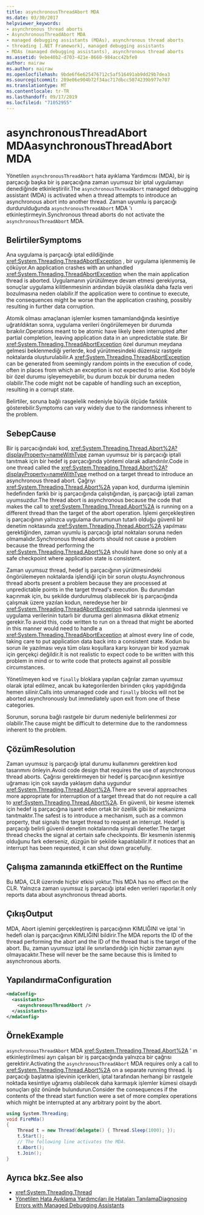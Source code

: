 ```yaml
---
title: asynchronousThreadAbort MDA
ms.date: 03/30/2017
helpviewer_keywords:
- asynchronous thread aborts
- AsynchronousThreadAbort MDA
- managed debugging assistants (MDAs), asynchronous thread aborts
- threading [.NET Framework], managed debugging assistants
- MDAs (managed debugging assistants), asynchronous thread aborts
ms.assetid: 9ebe40b2-d703-421e-8660-984acc42bfe0
author: mairaw
ms.author: mairaw
ms.openlocfilehash: 9bde6f6e625476712c5af516491ab9dd29b7dea3
ms.sourcegitcommit: 289e06e904b72f34ac717dbcc5074239b977e707
ms.translationtype: MT
ms.contentlocale: tr-TR
ms.lasthandoff: 09/17/2019
ms.locfileid: "71052955"
---
```

# <a name="asynchronousthreadabort-mda"></a><span data-ttu-id="4fe3b-102">asynchronousThreadAbort MDA</span><span class="sxs-lookup"><span data-stu-id="4fe3b-102">asynchronousThreadAbort MDA</span></span>
<span data-ttu-id="4fe3b-103">Yönetilen `asynchronousThreadAbort` hata ayıklama Yardımcısı (MDA), bir iş parçacığı başka bir iş parçacığına zaman uyumsuz bir iptal uygulamayı denediğinde etkinleştirilir.</span><span class="sxs-lookup"><span data-stu-id="4fe3b-103">The `asynchronousThreadAbort` managed debugging assistant (MDA) is activated when a thread attempts to introduce an asynchronous abort into another thread.</span></span> <span data-ttu-id="4fe3b-104">Zaman uyumlu iş parçacığı durdurulduğunda `asynchronousThreadAbort` MDA 'ı etkinleştirmeyin.</span><span class="sxs-lookup"><span data-stu-id="4fe3b-104">Synchronous thread aborts do not activate the `asynchronousThreadAbort` MDA.</span></span>

## <a name="symptoms"></a><span data-ttu-id="4fe3b-105">Belirtiler</span><span class="sxs-lookup"><span data-stu-id="4fe3b-105">Symptoms</span></span>
 <span data-ttu-id="4fe3b-106">Ana uygulama iş parçacığı iptal edildiğinde <xref:System.Threading.ThreadAbortException> , bir uygulama işlenmemiş ile çöküyor.</span><span class="sxs-lookup"><span data-stu-id="4fe3b-106">An application crashes with an unhandled <xref:System.Threading.ThreadAbortException> when the main application thread is aborted.</span></span> <span data-ttu-id="4fe3b-107">Uygulamanın yürütülmeye devam etmesi gerekiyorsa, sonuçlar uygulama kilitlenmesinin ardından büyük olasılıkla daha fazla veri bozulmasına neden olabilir.</span><span class="sxs-lookup"><span data-stu-id="4fe3b-107">If the application were to continue to execute, the consequences might be worse than the application crashing, possibly resulting in further data corruption.</span></span>

 <span data-ttu-id="4fe3b-108">Atomik olması amaçlanan işlemler kısmen tamamlandığında kesintiye uğratıldıktan sonra, uygulama verileri öngörülemeyen bir durumda bırakılır.</span><span class="sxs-lookup"><span data-stu-id="4fe3b-108">Operations meant to be atomic have likely been interrupted after partial completion, leaving application data in an unpredictable state.</span></span> <span data-ttu-id="4fe3b-109">Bir <xref:System.Threading.ThreadAbortException> özel durumun meydana gelmesi beklenmediği yerlerde, kod yürütmesindeki düzensiz rastgele noktalarda oluşturulabilir.</span><span class="sxs-lookup"><span data-stu-id="4fe3b-109">A <xref:System.Threading.ThreadAbortException> can be generated from seemingly random points in the execution of code, often in places from which an exception is not expected to arise.</span></span> <span data-ttu-id="4fe3b-110">Kod böyle bir özel durumu işleyemeyebilir, bu durum bozuk bir duruma neden olabilir.</span><span class="sxs-lookup"><span data-stu-id="4fe3b-110">The code might not be capable of handling such an exception, resulting in a corrupt state.</span></span>

 <span data-ttu-id="4fe3b-111">Belirtiler, soruna bağlı rasgelelik nedeniyle büyük ölçüde farklılık gösterebilir.</span><span class="sxs-lookup"><span data-stu-id="4fe3b-111">Symptoms can vary widely due to the randomness inherent to the problem.</span></span>

## <a name="cause"></a><span data-ttu-id="4fe3b-112">Sebep</span><span class="sxs-lookup"><span data-stu-id="4fe3b-112">Cause</span></span>
 <span data-ttu-id="4fe3b-113">Bir iş parçacığındaki kod, <xref:System.Threading.Thread.Abort%2A?displayProperty=nameWithType> zaman uyumsuz bir iş parçacığı iptali tanıtmak için bir hedef iş parçacığında yöntemi olarak adlandırılır.</span><span class="sxs-lookup"><span data-stu-id="4fe3b-113">Code in one thread called the <xref:System.Threading.Thread.Abort%2A?displayProperty=nameWithType> method on a target thread to introduce an asynchronous thread abort.</span></span> <span data-ttu-id="4fe3b-114">Çağrıyı <xref:System.Threading.Thread.Abort%2A> yapan kod, durdurma işleminin hedefinden farklı bir iş parçacığında çalıştığından, iş parçacığı iptali zaman uyumsuzdur.</span><span class="sxs-lookup"><span data-stu-id="4fe3b-114">The thread abort is asynchronous because the code that makes the call to <xref:System.Threading.Thread.Abort%2A> is running on a different thread than the target of the abort operation.</span></span> <span data-ttu-id="4fe3b-115">İşlemi gerçekleştiren iş parçacığının yalnızca uygulama durumunun tutarlı olduğu güvenli bir denetim noktasında <xref:System.Threading.Thread.Abort%2A> yapılması gerektiğinden, zaman uyumlu iş parçacığı iptal noktaları soruna neden olmamalıdır.</span><span class="sxs-lookup"><span data-stu-id="4fe3b-115">Synchronous thread aborts should not cause a problem because the thread performing the <xref:System.Threading.Thread.Abort%2A> should have done so only at a safe checkpoint where application state is consistent.</span></span>

 <span data-ttu-id="4fe3b-116">Zaman uyumsuz thread, hedef iş parçacığının yürütmesindeki öngörülemeyen noktalarda işlendiği için bir sorun oluştu.</span><span class="sxs-lookup"><span data-stu-id="4fe3b-116">Asynchronous thread aborts present a problem because they are processed at unpredictable points in the target thread's execution.</span></span> <span data-ttu-id="4fe3b-117">Bu durumdan kaçınmak için, bu şekilde durdurulmuş olabilecek bir iş parçacığında çalışmak üzere yazılan kodun, neredeyse her bir <xref:System.Threading.ThreadAbortException> kod satırında işlenmesi ve uygulama verilerinin tutarlı bir duruma geri alınmasına dikkat etmeniz gerekir.</span><span class="sxs-lookup"><span data-stu-id="4fe3b-117">To avoid this, code written to run on a thread that might be aborted in this manner would need to handle a <xref:System.Threading.ThreadAbortException> at almost every line of code, taking care to put application data back into a consistent state.</span></span> <span data-ttu-id="4fe3b-118">Kodun bu sorun ile yazılması veya tüm olası koşullara karşı koruyan bir kod yazmak için gerçekçi değildir.</span><span class="sxs-lookup"><span data-stu-id="4fe3b-118">It is not realistic to expect code to be written with this problem in mind or to write code that protects against all possible circumstances.</span></span>

 <span data-ttu-id="4fe3b-119">Yönetilmeyen kod ve `finally` bloklara yapılan çağrılar zaman uyumsuz olarak iptal edilmez, ancak bu kategorilerden birinden çıkış yapıldığında hemen silinir.</span><span class="sxs-lookup"><span data-stu-id="4fe3b-119">Calls into unmanaged code and `finally` blocks will not be aborted asynchronously but immediately upon exit from one of these categories.</span></span>

 <span data-ttu-id="4fe3b-120">Sorunun, soruna bağlı rastgele bir durum nedeniyle belirlenmesi zor olabilir.</span><span class="sxs-lookup"><span data-stu-id="4fe3b-120">The cause might be difficult to determine due to the randomness inherent to the problem.</span></span>

## <a name="resolution"></a><span data-ttu-id="4fe3b-121">Çözüm</span><span class="sxs-lookup"><span data-stu-id="4fe3b-121">Resolution</span></span>
 <span data-ttu-id="4fe3b-122">Zaman uyumsuz iş parçacığı iptal durumu kullanımını gerektiren kod tasarımını önleyin.</span><span class="sxs-lookup"><span data-stu-id="4fe3b-122">Avoid code design that requires the use of asynchronous thread aborts.</span></span> <span data-ttu-id="4fe3b-123">Çağrısı gerektirmeyen bir hedef iş parçacığının kesintiye uğraması için çok sayıda yaklaşım daha uygundur <xref:System.Threading.Thread.Abort%2A>.</span><span class="sxs-lookup"><span data-stu-id="4fe3b-123">There are several approaches more appropriate for interruption of a target thread that do not require a call to <xref:System.Threading.Thread.Abort%2A>.</span></span> <span data-ttu-id="4fe3b-124">En güvenli, bir kesme istemek için hedef iş parçacığına işaret eden ortak bir özellik gibi bir mekanizma tanıtmaktır.</span><span class="sxs-lookup"><span data-stu-id="4fe3b-124">The safest is to introduce a mechanism, such as a common property, that signals the target thread to request an interrupt.</span></span> <span data-ttu-id="4fe3b-125">Hedef iş parçacığı belirli güvenli denetim noktalarında sinyali denetler.</span><span class="sxs-lookup"><span data-stu-id="4fe3b-125">The target thread checks the signal at certain safe checkpoints.</span></span> <span data-ttu-id="4fe3b-126">Bir kesmenin istenmiş olduğunu fark ederseniz, düzgün bir şekilde kapatılabilir.</span><span class="sxs-lookup"><span data-stu-id="4fe3b-126">If it notices that an interrupt has been requested, it can shut down gracefully.</span></span>

## <a name="effect-on-the-runtime"></a><span data-ttu-id="4fe3b-127">Çalışma zamanında etki</span><span class="sxs-lookup"><span data-stu-id="4fe3b-127">Effect on the Runtime</span></span>
 <span data-ttu-id="4fe3b-128">Bu MDA, CLR üzerinde hiçbir etkisi yoktur.</span><span class="sxs-lookup"><span data-stu-id="4fe3b-128">This MDA has no effect on the CLR.</span></span> <span data-ttu-id="4fe3b-129">Yalnızca zaman uyumsuz iş parçacığı iptal eden verileri raporlar.</span><span class="sxs-lookup"><span data-stu-id="4fe3b-129">It only reports data about asynchronous thread aborts.</span></span>

## <a name="output"></a><span data-ttu-id="4fe3b-130">Çıkış</span><span class="sxs-lookup"><span data-stu-id="4fe3b-130">Output</span></span>
 <span data-ttu-id="4fe3b-131">MDA, Abort işlemini gerçekleştiren iş parçacığının KIMLIĞINI ve iptal 'in hedefi olan iş parçacığının KIMLIĞINI bildirir.</span><span class="sxs-lookup"><span data-stu-id="4fe3b-131">The MDA reports the ID of the thread performing the abort and the ID of the thread that is the target of the abort.</span></span> <span data-ttu-id="4fe3b-132">Bu, zaman uyumsuz iptal ile sınırlandırdığı için hiçbir zaman aynı olmayacaktır.</span><span class="sxs-lookup"><span data-stu-id="4fe3b-132">These will never be the same because this is limited to asynchronous aborts.</span></span>

## <a name="configuration"></a><span data-ttu-id="4fe3b-133">Yapılandırma</span><span class="sxs-lookup"><span data-stu-id="4fe3b-133">Configuration</span></span>

```xml
<mdaConfig>
  <assistants>
    <asynchronousThreadAbort />
  </assistants>
</mdaConfig>
```

## <a name="example"></a><span data-ttu-id="4fe3b-134">Örnek</span><span class="sxs-lookup"><span data-stu-id="4fe3b-134">Example</span></span>
 <span data-ttu-id="4fe3b-135">`asynchronousThreadAbort` MDA <xref:System.Threading.Thread.Abort%2A> ' ın etkinleştirilmesi ayrı çalışan bir iş parçacığında yalnızca bir çağrısı gerektirir.</span><span class="sxs-lookup"><span data-stu-id="4fe3b-135">Activating the `asynchronousThreadAbort` MDA requires only a call to <xref:System.Threading.Thread.Abort%2A> on a separate running thread.</span></span> <span data-ttu-id="4fe3b-136">İş parçacığı başlatma işlevinin içerikleri, iptal tarafından herhangi bir rastgele noktada kesintiye uğramış olabilecek daha karmaşık işlemler kümesi olsaydı sonuçları göz önünde bulundurun.</span><span class="sxs-lookup"><span data-stu-id="4fe3b-136">Consider the consequences if the contents of the thread start function were a set of more complex operations which might be interrupted at any arbitrary point by the abort.</span></span>

```csharp
using System.Threading;
void FireMda()
{
    Thread t = new Thread(delegate() { Thread.Sleep(1000); });
    t.Start();
    // The following line activates the MDA.
    t.Abort();
    t.Join();
}
```

## <a name="see-also"></a><span data-ttu-id="4fe3b-137">Ayrıca bkz.</span><span class="sxs-lookup"><span data-stu-id="4fe3b-137">See also</span></span>

- <xref:System.Threading.Thread>
- [<span data-ttu-id="4fe3b-138">Yönetilen Hata Ayıklama Yardımcıları ile Hataları Tanılama</span><span class="sxs-lookup"><span data-stu-id="4fe3b-138">Diagnosing Errors with Managed Debugging Assistants</span></span>](diagnosing-errors-with-managed-debugging-assistants.md)
